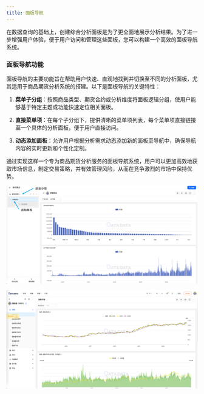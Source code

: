 ```yaml
---
title: 面板导航
---
```


在数据查询的基础上，创建综合分析面板是为了更全面地展示分析结果。为了进一步增强用户体验，便于用户访问和管理这些面板，您可以构建一个高效的面板导航系统。

### 面板导航功能

面板导航的主要功能旨在帮助用户快速、直观地找到并切换至不同的分析面板，尤其适用于商品期货分析系统的搭建。以下是面板导航的关键特性：

1. **菜单子分组**：按照商品类型、期货合约或分析维度将面板逻辑分组，使用户能够基于特定主题或功能快速定位相关面板。

2. **直接菜单项**：在每个子分组下，提供清晰的菜单项列表，每个菜单项直接链接至一个具体的分析面板，便于用户直接访问。

3. **动态添加面板**：允许用户根据分析需求动态添加新的面板至导航中，确保导航内容的实时更新和个性化定制。

通过实现这样一个专为商品期货分析服务的面板导航系统，用户可以更加高效地获取市场信息，制定交易策略，并有效管理风险，从而在竞争激烈的市场中保持优势。

![Image setsetting](./setsetting.png)

![Image](./panel2.png)
